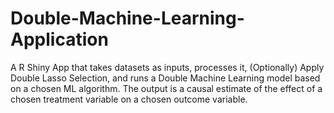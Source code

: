 # Double-Machine-Learning-Application
A R Shiny App that takes datasets as inputs, processes it, (Optionally) Apply Double Lasso Selection, and runs a Double Machine Learning model based on a chosen ML algorithm. The output is a causal estimate of the effect of a chosen treatment variable on a chosen outcome variable.  
